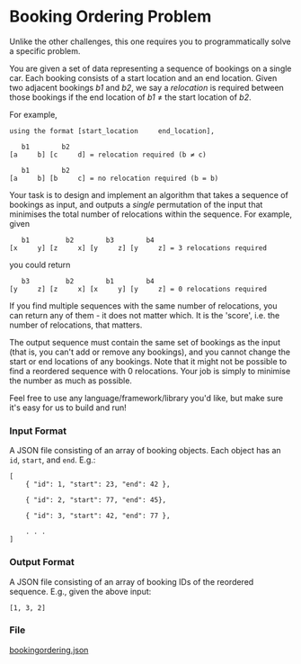 # Booking Ordering Problem
Unlike the other challenges, this one requires you to programmatically solve a specific problem.

You are given a set of data representing a sequence of bookings on a single car. Each booking consists of a start location and an end location. Given two adjacent bookings *b1* and *b2*, we say a *relocation* is required between those bookings if the end location of *b1* ≠ the start location of *b2*.

For example,

```
using the format [start_location     end_location],

   b1        b2
[a     b] [c     d] = relocation required (b ≠ c)

   b1        b2
[a     b] [b     c] = no relocation required (b = b)
```


Your task is to design and implement an algorithm that takes a sequence of bookings as input, and outputs a _single_ permutation of the input that minimises the total number of relocations within the sequence. For example, given

```
   b1         b2        b3        b4
[x     y] [z     x] [y     z] [y     z] = 3 relocations required
```

you could return

```
   b3         b2        b1        b4
[y     z] [z     x] [x     y] [y     z] = 0 relocations required
```

If you find multiple sequences with the same number of relocations, you can return any of them - it does not matter which. It is the 'score', i.e. the number of relocations, that matters.

The output sequence must contain the same set of bookings as the input (that is, you can't add or remove any bookings), and you cannot change the start or end locations of any bookings. Note that it might not be possible to find a reordered sequence with 0 relocations. Your job is simply to minimise the number as much as possible.

Feel free to use any language/framework/library you'd like, but make sure it's easy for us to build and run!

### Input Format
A JSON file consisting of an array of booking objects. Each object has an `id`, `start`, and `end`. E.g.:

```
[
	{ "id": 1, "start": 23, "end": 42 },

	{ "id": 2, "start": 77, "end": 45},

	{ "id": 3, "start": 42, "end": 77 },

	. . .
]
```

### Output Format
A JSON file consisting of an array of booking IDs of the reordered sequence. E.g., given the above input:

```
[1, 3, 2]
```

### File
[bookingordering.json](bookingordering.json)
